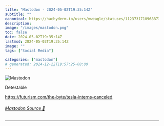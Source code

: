 ```yaml
---
title: "Mastodon - 2024-05-02T19:35:14Z"
subtitle: ""
canonical: https://hachyderm.io/users/mweagle/statuses/112373171096887350
description:
image: "/images/mastodon.png"
toc: false
date: 2024-05-02T19:35:14Z
lastmod: 2024-05-02T19:35:14Z
image: ""
tags: ["Social Media"]

categories: ["mastodon"]
# generated: 2024-12-22T19:57:25-08:00
---
```

![Mastodon](/images/mastodon.png)

<p>Detestable </p><p><a href="https://futurism.com/the-byte/tesla-interns-canceled" target="_blank" rel="nofollow noopener noreferrer" translate="no"><span class="invisible">https://</span><span class="ellipsis">futurism.com/the-byte/tesla-in</span><span class="invisible">terns-canceled</span></a></p>


###### [Mastodon Source 🐘](https://hachyderm.io/@mweagle/112373171096887350)

___
